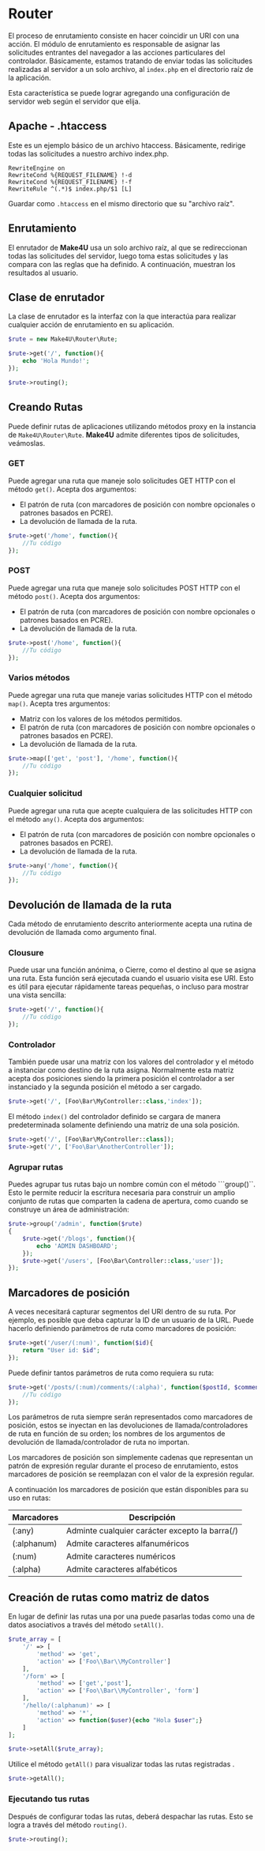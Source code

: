 # Router

El proceso de enrutamiento consiste en hacer coincidir un URI con una acción. El módulo de enrutamiento es responsable de asignar las solicitudes entrantes del navegador a las acciones particulares del controlador. Básicamente, estamos tratando de enviar todas las solicitudes realizadas al servidor a un solo archivo, al ```index.php``` en el directorio raíz de la aplicación.

Esta característica se puede lograr agregando una configuración de servidor web según el servidor que elija.

## Apache - .htaccess

Este es un ejemplo básico de un archivo htaccess. Básicamente, redirige todas las solicitudes a nuestro archivo index.php.

```.htaccess
RewriteEngine on
RewriteCond %{REQUEST_FILENAME} !-d
RewriteCond %{REQUEST_FILENAME} !-f
RewriteRule ^(.*)$ index.php/$1 [L]
```

Guardar como ```.htaccess``` en el mismo directorio que su "archivo raíz".

## Enrutamiento

El enrutador de **Make4U** usa un solo archivo raíz, al que se redireccionan todas las solicitudes del servidor, luego toma estas solicitudes y las compara con las reglas que ha definido. A continuación, muestran los resultados al usuario.

## Clase de enrutador

La clase de enrutador es la interfaz con la que interactúa para realizar cualquier acción de enrutamiento en su aplicación. 

```php
$rute = new Make4U\Router\Rute;

$rute->get('/', function(){
    echo 'Hola Mundo!';
});

$rute->routing();
```

## Creando Rutas

Puede definir rutas de aplicaciones utilizando métodos proxy en la instancia de ```Make4U\Router\Rute```. **Make4U** admite diferentes tipos de solicitudes, veámoslas.

### GET

Puede agregar una ruta que maneje solo solicitudes GET HTTP con el método ```get()```. Acepta dos argumentos:

- El patrón de ruta (con marcadores de posición con nombre opcionales o patrones basados ​​en PCRE).
- La devolución de llamada de la ruta.

```php
$rute->get('/home', function(){
    //Tu código
});
```

### POST

Puede agregar una ruta que maneje solo solicitudes POST HTTP con el método ```post()```. Acepta dos argumentos:

- El patrón de ruta (con marcadores de posición con nombre opcionales o patrones basados ​​en PCRE).
- La devolución de llamada de la ruta.

```php
$rute->post('/home', function(){
    //Tu código
});
```

### Varios métodos

Puede agregar una ruta que maneje varias solicitudes HTTP con el método ```map()```. Acepta tres argumentos:

- Matriz con los valores de los métodos permitidos.
- El patrón de ruta (con marcadores de posición con nombre opcionales o patrones basados ​​en PCRE).
- La devolución de llamada de la ruta.

```php
$rute->map(['get', 'post'], '/home', function(){
    //Tu código
});
```

### Cualquier solicitud

Puede agregar una ruta que acepte cualquiera de las solicitudes HTTP con el método ```any()```. Acepta dos argumentos:

- El patrón de ruta (con marcadores de posición con nombre opcionales o patrones basados ​​en PCRE).
- La devolución de llamada de la ruta.

```php
$rute->any('/home', function(){
    //Tu código
});
```

## Devolución de llamada de la ruta

Cada método de enrutamiento descrito anteriormente acepta una rutina de devolución de llamada como argumento final.

### Clousure

Puede usar una función anónima, o Cierre, como el destino al que se asigna una ruta. Esta función será ejecutada cuando el usuario visita ese URI. Esto es útil para ejecutar rápidamente tareas pequeñas, o incluso para mostrar una vista sencilla:

```php
$rute->get('/', function(){
    //Tu código
});
```

### Controlador

También puede usar una matriz con los valores del controlador y el método a instanciar como destino de la ruta asigna. Normalmente esta matriz acepta dos posiciones siendo la primera posición el controlador a ser instanciado y la segunda posición el método a ser cargado.

```php
$rute->get('/', [Foo\Bar\MyController::class,'index']);
```

El método ```index()``` del controlador definido se cargara de manera predeterminada solamente definiendo una matriz de una sola posición.

```php
$rute->get('/', [Foo\Bar\MyController::class]);
$rute->get('/', ['Foo\Bar\AnotherController']);
```

### Agrupar rutas

Puedes agrupar tus rutas bajo un nombre común con el método ```group()``. Esto le permite reducir la escritura necesaria para construir un amplio conjunto de rutas que comparten la cadena de apertura, como cuando se construye un área de administración:

```php
$rute->group('/admin', function($rute)
{
    $rute->get('/blogs', function(){
        echo 'ADMIN DASHBOARD';
    });
    $rute->get('/users', [Foo\Bar\Controller::class,'user']);
});
```

## Marcadores de posición

A veces necesitará capturar segmentos del URI dentro de su ruta. Por ejemplo, es posible que deba capturar la ID de un usuario de la URL. Puede hacerlo definiendo parámetros de ruta como marcadores de posición:

```php
$rute->get('/user/(:num)', function($id){
    return "User id: $id";
});
```

Puede definir tantos parámetros de ruta como requiera su ruta:

```php
$rute->get('/posts/(:num)/comments/(:alpha)', function($postId, $comment){
    //Tu código
});
```

Los parámetros de ruta siempre serán representados como marcadores de posición, estos se inyectan en las devoluciones de llamada/controladores de ruta en función de su orden; los nombres de los argumentos de devolución de llamada/controlador de ruta no importan.

Los marcadores de posición son simplemente cadenas que representan un patrón de expresión regular durante el proceso de enrutamiento, estos marcadores de posición se reemplazan  con el valor de la expresión regular.

A continuación los marcadores de posición que están disponibles para su uso en rutas:

|Marcadores  |Descripción                                    |
|------------|-----------------------------------------------|
|(:any)      |Adminte cualquier carácter excepto la barra(/) |
|(:alphanum) |Admite caracteres alfanuméricos                |
|(:num)      |Admite caracteres numéricos                    |
|(:alpha)    |Admite caracteres alfabéticos                  |

## Creación de rutas como matriz de datos

En lugar de definir las rutas una por una puede pasarlas todas como una de datos asociativos a través del método ```setAll()```.

```php
$rute_array = [
    '/' => [
        'method' => 'get',
        'action' => ['Foo\\Bar\\MyController']
    ],
    '/form' => [
        'method' => ['get','post'],
        'action' => ['Foo\\Bar\\MyController', 'form']
    ],
    '/hello/(:alphanum)' => [
        'method' => '*',
        'action' => function($user){echo "Hola $user";}
    ]
];

$rute->setAll($rute_array);
```

Utilice el método ```getAll()``` para visualizar todas las rutas registradas .

```php
$rute->getAll();
```

### Ejecutando tus rutas

Después de configurar todas las rutas, deberá despachar las rutas. Esto se logra a través del método ```routing()```.

```php
$rute->routing();
```
